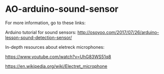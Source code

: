 # AO-arduino-sound-sensor

For more information, go to these links:

Arduino tutorial for sound sensors: http://osoyoo.com/2017/07/26/arduino-lesson-sound-detection-sensor/

In-depth resources about eletreck microphones:

https://www.youtube.com/watch?v=UhG83WS51q8

https://en.wikipedia.org/wiki/Electret_microphone
